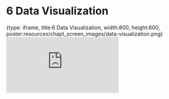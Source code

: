 # 6 Data Visualization
 
{type: iframe, title:6 Data Visualization, width:800, height:600, poster:resources/chapt_screen_images/data-visualization.png}
![](https://hutchdatascience.org/Intro_to_R/data-visualization.html)
 

 
